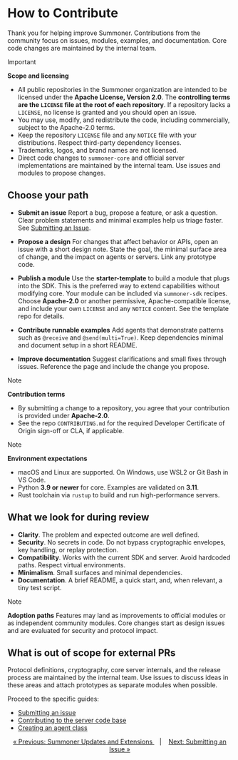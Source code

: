 # How to Contribute

Thank you for helping improve Summoner. Contributions from the community focus on issues, modules, examples, and documentation. Core code changes are maintained by the internal team.

> [!IMPORTANT]
> **Scope and licensing**
>
> * All public repositories in the Summoner organization are intended to be licensed under the **Apache License, Version 2.0**. The **controlling terms are the `LICENSE` file at the root of each repository**. If a repository lacks a `LICENSE`, no license is granted and you should open an issue.
> * You may use, modify, and redistribute the code, including commercially, subject to the Apache-2.0 terms.
> * Keep the repository `LICENSE` file and any `NOTICE` file with your distributions. Respect third-party dependency licenses.
> * Trademarks, logos, and brand names are not licensed.
> * Direct code changes to `summoner-core` and official server implementations are maintained by the internal team. Use issues and modules to propose changes.

## Choose your path

* **Submit an issue**
  Report a bug, propose a feature, or ask a question. Clear problem statements and minimal examples help us triage faster. See [Submitting an Issue](issues.md).

* **Propose a design**
  For changes that affect behavior or APIs, open an issue with a short design note. State the goal, the minimal surface area of change, and the impact on agents or servers. Link any prototype code.

* **Publish a module**
  Use the **starter-template** to build a module that plugs into the SDK. This is the preferred way to extend capabilities without modifying core. Your module can be included via `summoner-sdk` recipes. Choose **Apache-2.0** or another permissive, Apache-compatible license, and include your own `LICENSE` and any `NOTICE` content. See the template repo for details.

* **Contribute runnable examples**
  Add agents that demonstrate patterns such as `@receive` and `@send(multi=True)`. Keep dependencies minimal and document setup in a short README.

* **Improve documentation**
  Suggest clarifications and small fixes through issues. Reference the page and include the change you propose.

> [!NOTE]
> **Contribution terms**
>
> * By submitting a change to a repository, you agree that your contribution is provided under **Apache-2.0**.
> * See the repo `CONTRIBUTING.md` for the required Developer Certificate of Origin sign-off or CLA, if applicable.

> [!NOTE]
> **Environment expectations**
>
> * macOS and Linux are supported. On Windows, use WSL2 or Git Bash in VS Code.
> * Python **3.9 or newer** for core. Examples are validated on **3.11**.
> * Rust toolchain via `rustup` to build and run high-performance servers.

## What we look for during review

* **Clarity**. The problem and expected outcome are well defined.
* **Security**. No secrets in code. Do not bypass cryptographic envelopes, key handling, or replay protection.
* **Compatibility**. Works with the current SDK and server. Avoid hardcoded paths. Respect virtual environments.
* **Minimalism**. Small surfaces and minimal dependencies.
* **Documentation**. A brief README, a quick start, and, when relevant, a tiny test script.

> [!NOTE]
> **Adoption paths**
> Features may land as improvements to official modules or as independent community modules. Core changes start as design issues and are evaluated for security and protocol impact.

## What is out of scope for external PRs

Protocol definitions, cryptography, core server internals, and the release process are maintained by the internal team. Use issues to discuss ideas in these areas and attach prototypes as separate modules when possible.

Proceed to the specific guides:

* [Submitting an issue](issues.md)
* [Contributing to the server code base](server_code.md)
* [Creating an agent class](agent_framework.md)

<p align="center">
  <a href="../infrastructure/summoner_ext.md">&laquo; Previous: Summoner Updates and Extensions </a> &nbsp;&nbsp;&nbsp;|&nbsp;&nbsp;&nbsp; <a href="issues.md">Next: Submitting an Issue &raquo;</a>
</p>
